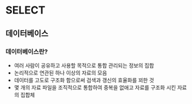 # SELECT
## 데이터베이스
### 데이터베이스란?
* 여러 사람이 공유하고 사용할 목적으로 통합 관리되는 정보의 집합
* 논리적으로 연관된 하나 이상의 자료의 모음
* 데이터를 고도로 구조화 함으로써 검색과 갱신의 효율화를 꾀한 것
* 몇 개의 자료 파일을 조직적으로 통합하여 중복을 없애고 자료를 구조화 시킨 자료의 집합체
